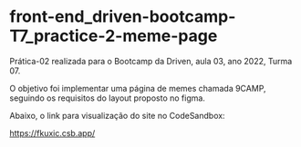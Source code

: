 # front-end_driven-bootcamp-T7_practice-2-meme-page

Prática-02 realizada para o Bootcamp da Driven, aula 03, ano 2022, Turma 07. 

O objetivo foi implementar uma página de memes chamada 9CAMP, seguindo os requisitos do layout proposto no figma.

Abaixo, o link para visualização do site no CodeSandbox:

https://fkuxic.csb.app/
